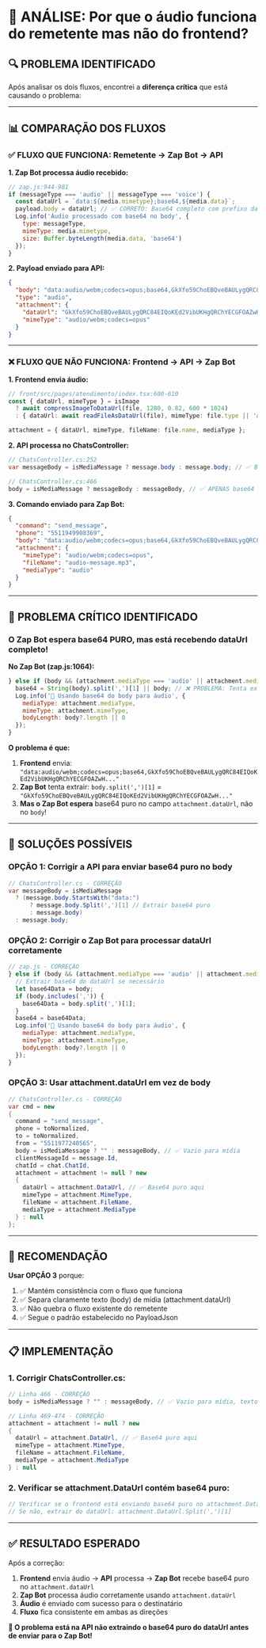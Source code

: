 # 🚨 ANÁLISE: Por que o áudio funciona do remetente mas não do frontend?

## 🔍 **PROBLEMA IDENTIFICADO**

Após analisar os dois fluxos, encontrei a **diferença crítica** que está causando o problema:

---

## 📊 **COMPARAÇÃO DOS FLUXOS**

### ✅ **FLUXO QUE FUNCIONA: Remetente → Zap Bot → API**

**1. Zap Bot processa áudio recebido:**
```javascript
// zap.js:944-981
if (messageType === 'audio' || messageType === 'voice') {
  const dataUrl = `data:${media.mimetype};base64,${media.data}`;
  payload.body = dataUrl; // ✅ CORRETO: Base64 completo com prefixo data:
  Log.info('Áudio processado com base64 no body', { 
    type: messageType, 
    mimeType: media.mimetype,
    size: Buffer.byteLength(media.data, 'base64') 
  });
}
```

**2. Payload enviado para API:**
```json
{
  "body": "data:audio/webm;codecs=opus;base64,GkXfo59ChoEBQveBAULygQRC84EIQoKEd2VibUKHgQRChYECGFOAZwH...",
  "type": "audio",
  "attachment": {
    "dataUrl": "GkXfo59ChoEBQveBAULygQRC84EIQoKEd2VibUKHgQRChYECGFOAZwH...",
    "mimeType": "audio/webm;codecs=opus"
  }
}
```

---

### ❌ **FLUXO QUE NÃO FUNCIONA: Frontend → API → Zap Bot**

**1. Frontend envia áudio:**
```typescript
// front/src/pages/atendimento/index.tsx:600-610
const { dataUrl, mimeType } = isImage
  ? await compressImageToDataUrl(file, 1280, 0.82, 600 * 1024)
  : { dataUrl: await readFileAsDataUrl(file), mimeType: file.type || 'application/octet-stream' };

attachment = { dataUrl, mimeType, fileName: file.name, mediaType };
```

**2. API processa no ChatsController:**
```csharp
// ChatsController.cs:252
var messageBody = isMediaMessage ? message.body : message.body; // ✅ Base64 para mídia, texto para texto

// ChatsController.cs:466
body = isMediaMessage ? messageBody : messageBody, // ✅ APENAS base64 para mídia, texto para texto
```

**3. Comando enviado para Zap Bot:**
```json
{
  "command": "send_message",
  "phone": "5511949908369",
  "body": "data:audio/webm;codecs=opus;base64,GkXfo59ChoEBQveBAULygQRC84EIQoKEd2VibUKHgQRChYECGFOAZwH...",
  "attachment": {
    "mimeType": "audio/webm;codecs=opus",
    "fileName": "audio-message.mp3",
    "mediaType": "audio"
  }
}
```

---

## 🚨 **PROBLEMA CRÍTICO IDENTIFICADO**

### **O Zap Bot espera base64 PURO, mas está recebendo dataUrl completo!**

**No Zap Bot (zap.js:1064):**
```javascript
} else if (body && (attachment.mediaType === 'audio' || attachment.mediaType === 'voice')) {
  base64 = String(body).split(',')[1] || body; // ❌ PROBLEMA: Tenta extrair base64 do dataUrl
  Log.info('🎵 Usando base64 do body para áudio', { 
    mediaType: attachment.mediaType,
    mimeType: attachment.mimeType,
    bodyLength: body?.length || 0
  });
}
```

**O problema é que:**
1. **Frontend** envia: `"data:audio/webm;codecs=opus;base64,GkXfo59ChoEBQveBAULygQRC84EIQoKEd2VibUKHgQRChYECGFOAZwH..."`
2. **Zap Bot** tenta extrair: `body.split(',')[1]` = `"GkXfo59ChoEBQveBAULygQRC84EIQoKEd2VibUKHgQRChYECGFOAZwH..."`
3. **Mas o Zap Bot espera** base64 puro no campo `attachment.dataUrl`, não no `body`!

---

## 🔧 **SOLUÇÕES POSSÍVEIS**

### **OPÇÃO 1: Corrigir a API para enviar base64 puro no body**
```csharp
// ChatsController.cs - CORREÇÃO
var messageBody = isMediaMessage 
  ? (message.body.StartsWith("data:") 
      ? message.body.Split(',')[1] // Extrair base64 puro
      : message.body)
  : message.body;
```

### **OPÇÃO 2: Corrigir o Zap Bot para processar dataUrl corretamente**
```javascript
// zap.js - CORREÇÃO
} else if (body && (attachment.mediaType === 'audio' || attachment.mediaType === 'voice')) {
  // Extrair base64 do dataUrl se necessário
  let base64Data = body;
  if (body.includes(',')) {
    base64Data = body.split(',')[1];
  }
  base64 = base64Data;
  Log.info('🎵 Usando base64 do body para áudio', { 
    mediaType: attachment.mediaType,
    mimeType: attachment.mimeType,
    bodyLength: body?.length || 0
  });
}
```

### **OPÇÃO 3: Usar attachment.dataUrl em vez de body**
```csharp
// ChatsController.cs - CORREÇÃO
var cmd = new
{
  command = "send_message",
  phone = toNormalized,
  to = toNormalized,
  from = "5511977240565",
  body = isMediaMessage ? "" : messageBody, // ✅ Vazio para mídia
  clientMessageId = message.Id,
  chatId = chat.ChatId,
  attachment = attachment != null ? new
  {
    dataUrl = attachment.DataUrl, // ✅ Base64 puro aqui
    mimeType = attachment.MimeType,
    fileName = attachment.FileName,
    mediaType = attachment.MediaType
  } : null
};
```

---

## 🎯 **RECOMENDAÇÃO**

**Usar OPÇÃO 3** porque:
1. ✅ Mantém consistência com o fluxo que funciona
2. ✅ Separa claramente texto (body) de mídia (attachment.dataUrl)
3. ✅ Não quebra o fluxo existente do remetente
4. ✅ Segue o padrão estabelecido no PayloadJson

---

## 📋 **IMPLEMENTAÇÃO**

### **1. Corrigir ChatsController.cs:**
```csharp
// Linha 466 - CORREÇÃO
body = isMediaMessage ? "" : messageBody, // ✅ Vazio para mídia, texto para texto

// Linha 469-474 - CORREÇÃO
attachment = attachment != null ? new
{
  dataUrl = attachment.DataUrl, // ✅ Base64 puro aqui
  mimeType = attachment.MimeType,
  fileName = attachment.FileName,
  mediaType = attachment.MediaType
} : null
```

### **2. Verificar se attachment.DataUrl contém base64 puro:**
```csharp
// Verificar se o frontend está enviando base64 puro no attachment.DataUrl
// Se não, extrair do dataUrl: attachment.DataUrl.Split(',')[1]
```

---

## ✅ **RESULTADO ESPERADO**

Após a correção:
1. **Frontend** envia áudio → **API** processa → **Zap Bot** recebe base64 puro no `attachment.dataUrl`
2. **Zap Bot** processa áudio corretamente usando `attachment.dataUrl`
3. **Áudio** é enviado com sucesso para o destinatário
4. **Fluxo** fica consistente em ambas as direções

**🎵 O problema está na API não extraindo o base64 puro do dataUrl antes de enviar para o Zap Bot!**
